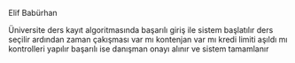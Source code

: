 Elif Babürhan

Üniversite ders kayıt algoritmasında başarılı giriş ile sistem başlatılır ders seçilir ardından zaman çakışması var mı kontenjan var mı kredi limiti aşıldı mı kontrolleri yapılır başarılı ise danışman onayı alınır ve sistem tamamlanır
